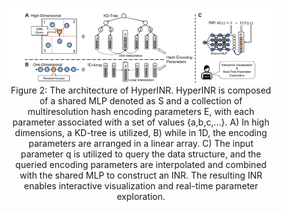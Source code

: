 
<figure>
<img src="/images/pubs/hyperinr-teaser-2.png" alt="image">
<figcaption align = "center">Figure 2: The architecture of HyperINR. HyperINR is composed of a shared MLP denoted as S and a collection of multiresolution hash encoding parameters E, with each parameter associated with a set of values {a,b,c,...}. A) In high dimensions, a KD-tree is utilized, B) while in 1D, the encoding parameters are arranged in a linear array. C) The input parameter q is utilized to query the data structure, and the queried encoding parameters are interpolated and combined with the shared MLP to construct an INR. The resulting INR enables interactive visualization and real-time parameter exploration.</figcaption>
</figure>
